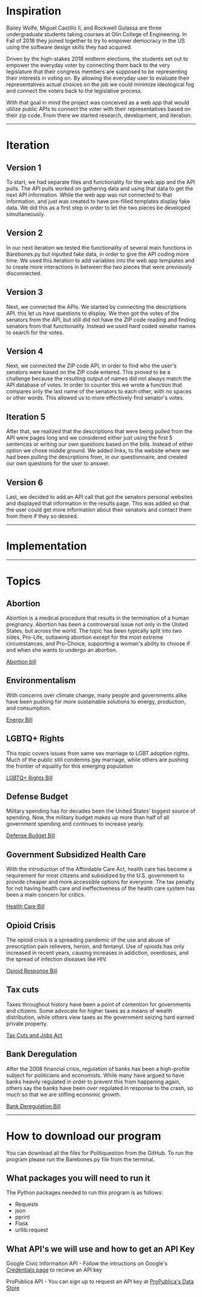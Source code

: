 # Inspiration
Bailey Wolfe, Miguel Castillo II, and Rockwell Gulassa are three undergraduate students taking courses at Olin College of Engineering. In Fall of 2018 they joined together to try to empower democracy in the US using the software design skills they had acquired.

Driven by the high-stakes 2018 midterm elections, the students set out to empower the everyday voter by connecting them back to the very legislature that their congress members are supposed to be representing their interests in voting on. By allowing the everyday user to evaluate their representatives actual choices on the job we could minimize ideological fog and connect the voters back to the legislative process.

With that goal in mind the project was conceived as a web app that would utilize public APIs to connect the voter with their representatives based on their zip code. From there we started research, development, and iteration.

***

# Iteration

## Version 1

To start, we had separate files and functionality for the web app and the API pulls. The API pulls worked on gathering data and using that data to get the next API information. While the web app was not connected to that information, and just was created to have pre-filled templates display fake data. We did this as a first step in order to let the two pieces be developed simultaneously.

## Version 2

In our next iteration we tested the functionality of several main functions in Barebones.py but inputted fake data, in order to give the API coding more time. We used this iteration to add variables into the web app templates and to create more interactions in between the two pieces that were previously disconnected.

## Version 3

Next, we connected the APIs. We started by connecting the descriptions API. this let us have questions to display. We then got the votes of the senators from the API, but still did not have the ZIP code reading and finding senators from that functionality. Instead we used hard coded senator names to search for the votes.

## Version 4

Next, we connected the ZIP code API, in order to find who the user's senators were based on the ZIP code entered. This proved to be a challenge because the resulting output of names did not always match the API database of votes. In order to counter this we wrote a function that compares only the last name of the senators to each other, with no spaces or other words. This allowed us to more effectively find senator's votes.

## Iteration 5

After that, we realized that the descriptions that were being pulled from the API were pages long and we considered either just using the first 5 sentences or writing our own questions based on the bills. Instead of either option we chose middle ground. We added links, to the website where we had been pulling the descriptions from, in our questionnaire, and created our own questions for the user to answer.

## Version 6

Last, we decided to add an API call that got the senators personal websites and displayed that information in the results page. This was added so that the user could get more information about their senators and contact them from there if they so desired.

***

# Implementation

***

# Topics

## Abortion
Abortion is a medical procedure that results in the termination of a human pregnancy. Abortion has been a controversial issue not only in the United States, but across the world.  The topic has been typically split into two sides, Pro-Life, outlawing abortion except for the most extreme circumstances, and Pro-Choice, supporting a woman's ability to choose if and when she wants to undergo an abortion.

[Abortion bill](https://www.congress.gov/bill/109th-congress/senate-bill/403?q=%7B)

## Environmentalism
With concerns over climate change, many people and governments alike have been pushing for more sustainable solutions to energy, production, and consumption.

[Energy Bill](https://www.congress.gov/bill/114th-congress/senate-bill/2012?q=%7B)

## LGBTQ+ Rights
This topic covers issues from same sex marriage to LGBT adoption rights. Much of the public still condemns gay marriage, while others are pushing the frontier of equality for this emerging population

[LGBTQ+ Rights Bill](https://www.congress.gov/bill/104th-congress/house-bill/3396)

## Defense Budget
Military spending has for decades been the United States' biggest source of spending. Now, the military budget makes up more than half of all government spending and continues to increase yearly.

[Defense Budget Bill](https://www.congress.gov/bill/114th-congress/house-bill/5293?q=%7B)

## Government Subsidized Health Care
With the introduction of the Affordable Care Act, health care has become a requirement for most citizens and subsidized by the U.S. government to provide cheaper and more accessible options for everyone.  The tax penalty for not having health care and ineffectiveness of the health care system has been a main concern for critics.

[Health Care Bill](https://www.congress.gov/bill/111th-congress/house-bill/3590?q=%7B%22search%22%3A%5B)

## Opioid Crisis
The opioid crisis is a spreading pandemic of the use and abuse of prescription pain relievers, heroin, and fentanyl. Use of opioids has only increased in recent years, causing increases in addiction, overdoses, and the spread of infection diseases like HIV.

[Opioid Response Bill](https://www.congress.gov/bill/115th-congress/house-bill/6?q=%7B)

## Tax cuts
Taxes throughout history have been a point of contention for governments and citizens. Some advocate for higher taxes as a means of wealth distribution, while others view taxes as the government seizing hard earned private property.

[Tax Cuts and Jobs Act](https://www.congress.gov/bill/115th-congress/house-bill/1)

## Bank Deregulation
After the 2008 financial crisis, regulation of banks has been a high-profile subject for politicians and economists. While many have argued to have banks heavily regulated in order to prevent this from happening again, others say the banks have been over regulated in response to the crash, so much so that we are stifling economic growth.

[Bank Deregulation Bill](https://www.congress.gov/bill/115th-congress/senate-bill/2155)

***

# How to download our program

You can download all the files for Politiquestion from the GitHub. To run the program please run the Barebones.py file from the terminal.

## What packages you will need to run it

The Python packages needed to run this program is as follows:
* Requests
* json
* pprint
* Flask
* urllib.request

## What API's we will use and how to get an API Key

Google Civic Informaiton API - Follow the intructions on Google's [Credentials page](https://console.developers.google.com/apis/credentials) to recieve an API key

ProPublica API - You can sign up to request an API key at [ProPublica's Data Store](https://www.propublica.org/datastore/api/propublica-congress-api)
